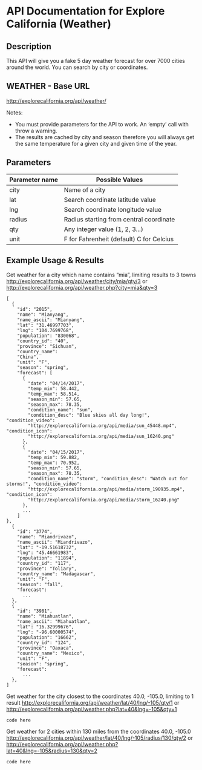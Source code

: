 # API Documentation for Explore California (Weather)

## Description
This API will give you a fake 5 day weather forecast for over 7000 cities around the world. You can search by city or coordinates.

## WEATHER - Base URL
http://explorecalifornia.org/api/weather/

Notes:
- You must provide parameters for the API to work. An ‘empty’ call with throw a warning.
- The results are cached by city and season therefore you will always get the same
temperature for a given city and given time of the year.

## Parameters
| Parameter name | Possible Values |
| -------------- | --------------- |
| city | Name of a city |
| lat | Search coordinate latitude value |
| lng | Search coordinate longitude value |
| radius | Radius starting from central coordinate |
| qty | Any integer value (1, 2, 3...) |
| unit | F for Fahrenheit (default) C for Celcius |

## Example Usage & Results
Get weather for a city which name contains “mia”, limiting results to 3 towns http://explorecalifornia.org/api/weather/city/mia/qty/3 or
http://explorecalifornia.org/api/weather.php?city=mia&qty=3
```
[
  {
    "id": "2015",
    "name": "Mianyang",
    "name_ascii": "Mianyang",
    "lat": "31.46997703",
    "lng": "104.7699768",
    "population": "830068",
    "country_id": "40",
    "province": "Sichuan",
    "country_name":
    "China",
    "unit": "F",
    "season": "spring",
    "forecast": [
      {
        "date": "04/14/2017",
        "temp_min": 58.442,
        "temp_max": 58.514,
        "season_min": 57.65,
        "season_max": 78.35,
        "condition_name": "sun",
        "condition_desc": "Blue skies all day long!", "condition_video":
        "http://explorecalifornia.org/api/media/sun_45448.mp4", "condition_icon":
        "http://explorecalifornia.org/api/media/sun_16240.png"
      },
      {
        "date": "04/15/2017",
        "temp_min": 59.882,
        "temp_max": 70.952,
        "season_min": 57.65,
        "season_max": 78.35,
        "condition_name": "storm", "condition_desc": "Watch out for storms!", "condition_video":
        "http://explorecalifornia.org/api/media/storm_190935.mp4", "condition_icon":
        "http://explorecalifornia.org/api/media/storm_16240.png"
      },
      ...
    ]
},
  {
    "id": "3774",
    "name": "Miandrivazo",
    "name_ascii": "Miandrivazo",
    "lat": "-19.51618732",
    "lng": "45.46661983",
    "population": "11894",
    "country_id": "117",
    "province": "Toliary",
    "country_name": "Madagascar",
    "unit": "F",
    "season": "fall",
    "forecast":
      ...
  },
  {
    "id": "3981",
    "name": "Miahuatlan",
    "name_ascii": "Miahuatlan",
    "lat": "16.32999676",
    "lng": "-96.60000574",
    "population": "16662",
    "country_id": "124",
    "province": "Oaxaca",
    "country_name": "Mexico",
    "unit": "F",
    "season": "spring",
    "forecast":
      ...
  },
]
```
Get weather for the city closest to the coordinates 40.0, -105.0, limiting to 1 result
http://explorecalifornia.org/api/weather/lat/40/lng/-105/qty/1
or
http://explorecalifornia.org/api/weather.php?lat=40&lng=-105&qty=1

```
code here
```

Get weather for 2 cities within 130 miles from the coordinates 40.0, -105.0
http://explorecalifornia.org/api/weather/lat/40/lng/-105/radius/130/qty/2
or
http://explorecalifornia.org/api/weather.php?lat=40&lng=-105&radius=130&qty=2

```
code here
```
